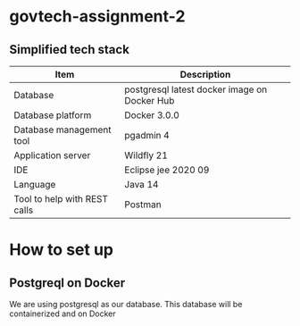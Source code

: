 # govtech-assignment-2
 
## Simplified tech stack  
Item | Description
------------ | -------------
Database| postgresql latest docker image on Docker Hub
Database platform| Docker 3.0.0
Database management tool| pgadmin 4
Application server| Wildfly 21
IDE | Eclipse jee 2020 09
Language | Java 14
Tool to help with REST calls | Postman



# How to set up
## Postgreql on Docker
We are using postgresql as our database. This database will be containerized and on Docker
